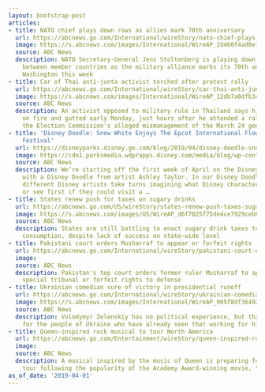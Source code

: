 ```yaml
---
layout: bootstrap-post
articles:
- title: NATO chief plays down rows as allies mark 70th anniversary
  url: https://abcnews.go.com/International/wireStory/nato-chief-plays-rows-allies-mark-70th-anniversary-62088498
  image: https://s.abcnews.com/images/International/WireAP_2d460f4ad0e1473094f5f36b8f445143_16x9_992.jpg
  source: ABC News
  description: NATO Secretary-General Jens Stoltenberg is playing down differences
    between member countries as the military alliance marks its 70th anniversary in
    Washington this week
- title: Car of Thai anti-junta activist torched after protest rally
  url: https://abcnews.go.com/International/wireStory/car-thai-anti-junta-activist-torched-protest-rally-62088117
  image: https://s.abcnews.com/images/International/WireAP_12db7a0dfb3443d2b412c9067aa0737b_16x9_992.jpg
  source: ABC News
  description: An activist opposed to military rule in Thailand says his car was set
    on fire and gutted early Monday, just hours after he attended a rally protesting
    the Election Commission's alleged mismanagement of the March 24 general election
- title: 'Disney Doodle: Snow White Enjoys The Epcot International Flower & Garden
    Festival'
  url: https://disneyparks.disney.go.com/blog/2019/04/disney-doodle-snow-white-enjoys-the-epcot-international-flower-garden-festival/
  image: https://cdn1.parksmedia.wdprapps.disney.com/media/blog/wp-content/uploads/2019/03/ljhsdukyry7y5.jpg
  source: ABC News
  description: We’re starting off the first week of April on the Disney Parks Blog
    with a Disney Doodle from artist Ashley Taylor. In our Disney Doodles series,
    different Disney artists take turns imagining what Disney characters would do
    or see first if they could visit a …
- title: States renew push for taxes on sugary drinks
  url: https://abcnews.go.com/US/wireStory/states-renew-push-taxes-sugary-drinks-62087984
  image: https://s.abcnews.com/images/US/WireAP_d6f7025f75de4ce7929ceb84e8a5e36d_16x9_992.jpg
  source: ABC News
  description: States are still battling to enact sugary drink taxes to discourage
    consumption, despite lack of success on state-wide level
- title: Pakistani court orders Musharraf to appear or forfeit rights
  url: https://abcnews.go.com/International/wireStory/pakistani-court-orders-musharraf-forfeit-rights-62087868
  image: 
  source: ABC News
  description: Pakistan's top court orders former ruler Musharraf to appear before
    special tribunal or forfeit rights to defense
- title: Ukrainian comedian sure of victory in presidential runoff
  url: https://abcnews.go.com/International/wireStory/ukrainian-comedian-victory-presidential-runoff-62087820
  image: https://s.abcnews.com/images/International/WireAP_005f8df36492420ebb632a8cbf3a3b1a_16x9_992.jpg
  source: ABC News
  description: Volodymyr Zelenskiy has no political experience, but that's no problem
    for the people of Ukraine who have already seen that working for him
- title: Queen-inspired rock musical to tour North America
  url: https://abcnews.go.com/Entertainment/wireStory/queen-inspired-rock-musical-tour-north-america-62087532
  image: 
  source: ABC News
  description: A musical inspired by the music of Queen is preparing for a North America
    tour following the popularity of the Academy Award-winning movie, "Bohemian Rhapsody"
as_of_date: '2019-04-01'
---
```


